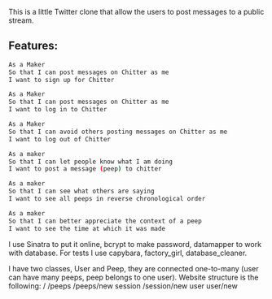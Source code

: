 
This is a little Twitter clone that allow the users to post messages to a public stream.

Features:
-------

```sh
As a Maker
So that I can post messages on Chitter as me
I want to sign up for Chitter

As a Maker
So that I can post messages on Chitter as me
I want to log in to Chitter

As a Maker
So that I can avoid others posting messages on Chitter as me
I want to log out of Chitter

As a maker
So that I can let people know what I am doing
I want to post a message (peep) to chitter

As a maker
So that I can see what others are saying
I want to see all peeps in reverse chronological order

As a maker
So that I can better appreciate the context of a peep
I want to see the time at which it was made
```

I use Sinatra to put it online, bcrypt to make password, datamapper to work with database.
For tests I use capybara, factory_girl, database_cleaner.

I have two classes, User and Peep, they are connected one-to-many (user can have many peeps, peep belongs to one user).
Website structure is the following:
/
/peeps
/peeps/new
session
/session/new
user
user/new


